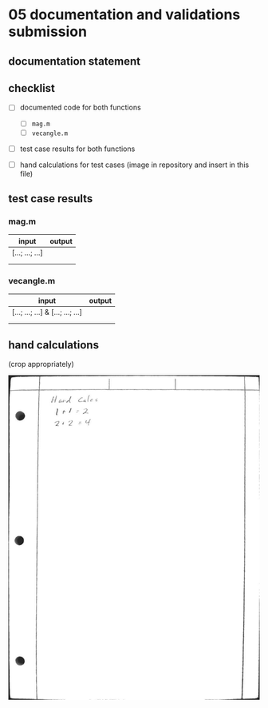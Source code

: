 # 05 documentation and validations submission

## documentation statement

 

## checklist

- [ ] documented code for both functions 
  
  - [ ] `mag.m`
  - [ ] `vecangle.m`

- [ ] test case results for both functions

- [ ] hand calculations for test cases (image in repository and insert in this file)

## test case results

### mag.m

| input     | output |
| --------- | ------ |
| […; …; …] |        |
|           |        |
|           |        |

### vecangle.m

| input                 | output |
| --------------------- | ------ |
| […; …; …] & […; …; …] |        |
|                       |        |
|                       |        |

## hand calculations

(crop appropriately)

![](../sources/hand_calc_example.jpg)
